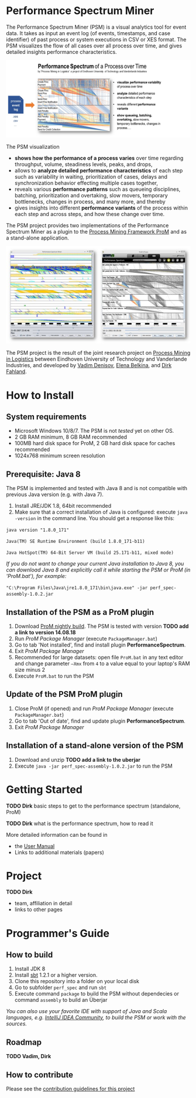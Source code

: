 # Performance Spectrum Miner

The Performance Spectrum Miner (PSM) is a visual analytics tool for event data. It takes as input an event log (of events, timestamps, and case identifier) of past process or system executions in CSV or XES format. The PSM visualizes the flow of all cases over all process over time, and gives detailed insights performance characteristics.

![The performance spectrum miner is a visual analytics tool to visualize process performance from event log data on a detailed level in a comprehensive way.](/docs/figures/performance_spectrum_promo.jpg)

The PSM visualization 
* **shows how the performance of a process varies** over time regarding throughput, volume, steadiness levels, peaks, and drops,
* allows to **analyze detailed performance characteristics** of each step such as variability in waiting, prioritization of cases, delays and synchronization behavior effecting multiple cases together,
* reveals various **performance patterns** such as queueing disciplines, batching, prioritization and overtaking, slow movers, temporary bottlenecks, changes in process, and many more, and thereby
* gives insights into different **performance variants** of the process within each step and across steps, and how these change over time.

The PSM project provides two implementations of the Performance Spectrum Miner as a plugin to the [Process Mining Framework ProM](http://www.promtools.org/) and as a stand-alone application.

![Screenshots of the standalone application and of the ProM plugin of the Performance Spectrum Miner](/docs/figures/performance_spectrum_miner_standalone_prom_plugin.jpg)

The PSM project is the result of the joint research project on [Process Mining in Logistics](http://www.win.tue.nl/ais/doku.php?id=research:projects#process_mining_in_logistics) between Eindhoven University of Technology and Vanderlande Industries, and developed by [Vadim Denisov](https://github.com/vadimmidavvv), [Elena Belkina](https://github.com/ebelkina), and [Dirk Fahland](https://github.com/dfahland).

# How to Install

## System requirements

  * Microsoft Windows 10/8/7. The PSM is not *tested* yet on other OS.
  * 2 GB RAM minimum, 8 GB RAM recommended
  * 100MB hard disk space for ProM, 2 GB hard disk space for caches recommended
  * 1024x768 minimum screen resolution
  
## Prerequisite: Java 8

The PSM is implemented and tested with Java 8 and is not compatible with previous Java version (e.g. with Java 7).

1. Install JRE/JDK 1.8, 64bit recommended
1. Make sure that a correct installation of Java is configured: execute `java -version` in the command line. You should get a response like this:

`java version "1.8.0_171"`

`Java(TM) SE Runtime Environment (build 1.8.0_171-b11)`

`Java HotSpot(TM) 64-Bit Server VM (build 25.171-b11, mixed mode)`


*If you do not want to change your current Java installation to Java 8, you can download Java 8 and explicitly call it while starting the PSM or ProM (in 'ProM.bat'), for example:*

`"C:\Program Files\Java\jre1.8.0_171\bin\java.exe" -jar perf_spec-assembly-1.0.2.jar`
  
   
## Installation of the PSM as a ProM plugin

1. Download [ProM nightly build](http://www.promtools.org/doku.php?id=nightly). The PSM is tested with version **TODO add a link to version 14.08.18**
1. Run *ProM Package Manager* (execute `PackageManager.bat`)
1. Go to tab 'Not installed', find and install plugin **PerformanceSpectrum**.
1. Exit *ProM Package Manager*
1. Recommended for large datasets: open file `ProM.bat` in any text editor and change parameter `–Xmx` from `4` to a value equal to your laptop's RAM size minus 2
1. Execute `ProM.bat` to run the PSM

## Update of the PSM ProM plugin

1. Close ProM (if opened) and run *ProM Package Manager* (execute `PackageManager.bat`)
1. Go to tab 'Out of date', find and update plugin **PerformanceSpectrum**.
1. Exit *ProM Package Manager*

## Installation of a stand-alone version of the PSM

1. Download and unzip **TODO add a link to the uberjar**
1. Execute `java -jar perf_spec-assembly-1.0.2.jar` to run the PSM

# Getting Started

**TODO Dirk** basic steps to get to the performance spectrum (standalone, ProM)

**TODO Dirk** what is the performance spectrum, how to read it

More detailed information can be found in
* the [User Manual](docs/user-manual.md)
* Links to additional materials (papers)

# Project

**TODO Dirk**
* team, affiliation in detail
* links to other pages

# Programmer's Guide

## How to build

1. Install JDK 8
1. Install [sbt](https://www.scala-sbt.org/download.html) 1.2.1 or a higher version.
1. Clone this repository into a folder on your local disk
1. Go to subfolder `perf_spec` and run `sbt`
1. Execute command `package` to build the PSM without dependecies or command `assembly` to build an Überjar

*You can also use your favorite IDE with support of Java and Scala languages, e.g. [IntelliJ IDEA Community](https://www.jetbrains.com/idea/download/#section=windows), to build the PSM or work with the sources.*

## Roadmap

**TODO Vadim, Dirk**

## How to contribute

Please see the [contribution guidelines for this project](docs/contributing.md)
